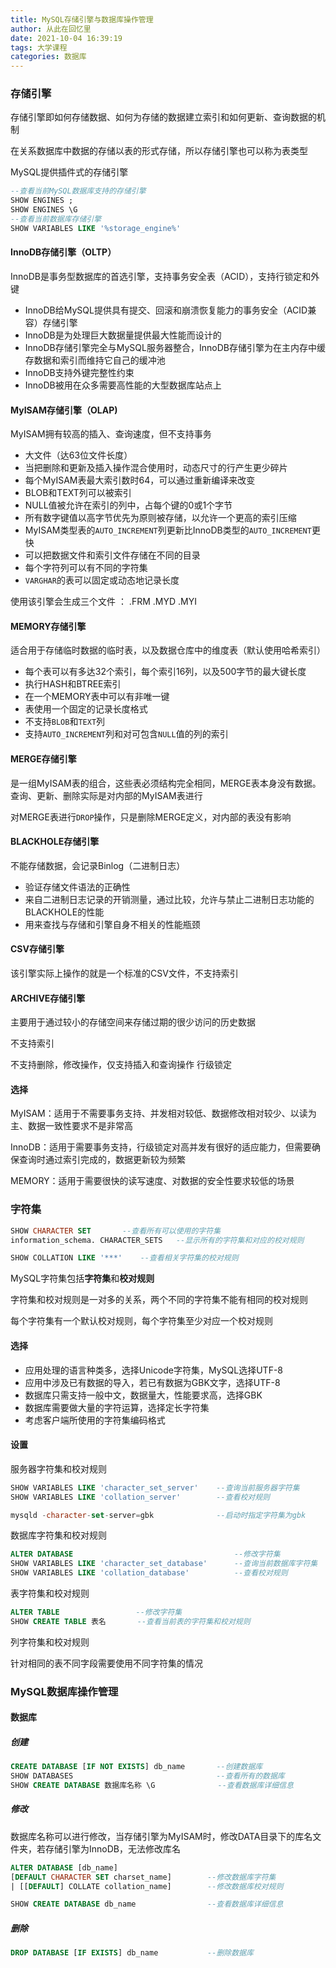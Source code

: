 ```yaml
---
title: MySQL存储引擎与数据库操作管理
author: 从此在回忆里
date: 2021-10-04 16:39:19
tags: 大学课程
categories: 数据库
---
```


### 存储引擎

存储引擎即如何存储数据、如何为存储的数据建立索引和如何更新、查询数据的机制

在关系数据库中数据的存储以表的形式存储，所以存储引擎也可以称为表类型

<!--more-->

MySQL提供插件式的存储引擎

```sql
--查看当前MySQL数据库支持的存储引擎
SHOW ENGINES ;
SHOW ENGINES \G
--查看当前数据库存储引擎
SHOW VARIABLES LIKE '%storage_engine%'
```

#### InnoDB存储引擎（OLTP）

InnoDB是事务型数据库的首选引擎，支持事务安全表（ACID），支持行锁定和外键

- InnoDB给MySQL提供具有提交、回滚和崩溃恢复能力的事务安全（ACID兼容）存储引擎
- InnoDB是为处理巨大数据量提供最大性能而设计的
- InnoDB存储引擎完全与MySQL服务器整合，InnoDB存储引擎为在主内存中缓存数据和索引而维持它自己的缓冲池
- InnoDB支持外键完整性约束
- InnoDB被用在众多需要高性能的大型数据库站点上

#### MyISAM存储引擎（OLAP)

MyISAM拥有较高的插入、查询速度，但不支持事务

- 大文件（达63位文件长度）
- 当把删除和更新及插入操作混合使用时，动态尺寸的行产生更少碎片
- 每个MyISAM表最大索引数时64，可以通过重新编译来改变
- BLOB和TEXT列可以被索引
- NULL值被允许在索引的列中，占每个键的0或1个字节
- 所有数字键值以高字节优先为原则被存储，以允许一个更高的索引压缩
- MyISAM类型表的`AUTO_INCREMENT`列更新比InnoDB类型的`AUTO_INCREMENT`更快
- 可以把数据文件和索引文件存储在不同的目录
- 每个字符列可以有不同的字符集
- `VARGHAR`的表可以固定或动态地记录长度

使用该引擎会生成三个文件 ：  .FRM  .MYD  .MYI

#### MEMORY存储引擎

适合用于存储临时数据的临时表，以及数据仓库中的维度表（默认使用哈希索引）

- 每个表可以有多达32个索引，每个索引16列，以及500字节的最大键长度
- 执行HASH和BTREE索引
- 在一个MEMORY表中可以有非唯一键
- 表使用一个固定的记录长度格式
- 不支持`BLOB`和`TEXT`列
- 支持`AUTO_INCREMENT`列和对可包含`NULL`值的列的索引

#### MERGE存储引擎

是一组MyISAM表的组合，这些表必须结构完全相同，MERGE表本身没有数据。查询、更新、删除实际是对内部的MyISAM表进行

对MERGE表进行`DROP`操作，只是删除MERGE定义，对内部的表没有影响

#### BLACKHOLE存储引擎

不能存储数据，会记录Binlog（二进制日志）

- 验证存储文件语法的正确性
- 来自二进制日志记录的开销测量，通过比较，允许与禁止二进制日志功能的BLACKHOLE的性能
- 用来查找与存储和引擎自身不相关的性能瓶颈

#### CSV存储引擎

该引擎实际上操作的就是一个标准的CSV文件，不支持索引

#### ARCHIVE存储引擎

主要用于通过较小的存储空间来存储过期的很少访问的历史数据

不支持索引

不支持删除，修改操作，仅支持插入和查询操作    行级锁定

#### 选择

MyISAM：适用于不需要事务支持、并发相对较低、数据修改相对较少、以读为主、数据一致性要求不是非常高

InnoDB：适用于需要事务支持，行级锁定对高并发有很好的适应能力，但需要确保查询时通过索引完成的，数据更新较为频繁

MEMORY：适用于需要很快的读写速度、对数据的安全性要求较低的场景

### 字符集

```sql
SHOW CHARACTER SET       --查看所有可以使用的字符集
information_schema. CHARACTER_SETS   --显示所有的字符集和对应的校对规则

SHOW COLLATION LIKE '***'    --查看相关字符集的校对规则
```

MySQL字符集包括**字符集**和**校对规则**

字符集和校对规则是一对多的关系，两个不同的字符集不能有相同的校对规则

每个字符集有一个默认校对规则，每个字符集至少对应一个校对规则

#### 选择

- 应用处理的语言种类多，选择Unicode字符集，MySQL选择UTF-8
- 应用中涉及已有数据的导入，若已有数据为GBK文字，选择UTF-8
- 数据库只需支持一般中文，数据量大，性能要求高，选择GBK
- 数据库需要做大量的字符运算，选择定长字符集
- 考虑客户端所使用的字符集编码格式

#### 设置

服务器字符集和校对规则

```sql
SHOW VARIABLES LIKE 'character_set_server'    --查询当前服务器字符集
SHOW VARIABLES LIKE 'collation_server' 		  --查看校对规则

mysqld -character-set-server=gbk              --启动时指定字符集为gbk
```

数据库字符集和校对规则

```sql
ALTER DATABASE									  --修改字符集
SHOW VARIABLES LIKE 'character_set_database'      --查询当前数据库字符集
SHOW VARIABLES LIKE 'collation_database' 		  --查看校对规则
```

表字符集和校对规则

```sql
ALTER TABLE					--修改字符集
SHOW CREATE TABLE 表名       --查看当前表的字符集和校对规则
```

列字符集和校对规则

针对相同的表不同字段需要使用不同字符集的情况

### MySQL数据库操作管理

#### 数据库

##### 创建

```sql
CREATE DATABASE [IF NOT EXISTS] db_name       --创建数据库
SHOW DATABASES								  --查看所有的数据库
SHOW CREATE DATABASE 数据库名称 \G			   --查看数据库详细信息
```

##### 修改

数据库名称可以进行修改，当存储引擎为MyISAM时，修改DATA目录下的库名文件夹，若存储引擎为InnoDB，无法修改库名

```sql
ALTER DATABASE [db_name]					
[DEFAULT CHARACTER SET charset_name] 		--修改数据库字符集
| [[DEFAULT] COLLATE collation_name]		--修改数据库校对规则

SHOW CREATE DATABASE db_name				--查看数据库详细信息
```

##### 删除

```sql
DROP DATABASE [IF EXISTS] db_name   		--删除数据库
```


